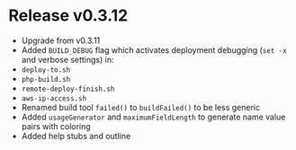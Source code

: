 # Release v0.3.12

- Upgrade from v0.3.11
- Added `BUILD_DEBUG` flag which activates deployment debugging (`set -x` and verbose settings) in:
 - `deploy-to.sh`
 - `php-build.sh`
 - `remote-deploy-finish.sh`
 - `aws-ip-access.sh`
- Renamed build tool `failed()` to `buildFailed()` to be less generic
- Added `usageGenerator` and `maximumFieldLength` to generate name value pairs with coloring
- Added help stubs and outline
